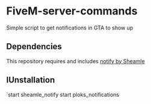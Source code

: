 # FiveM-server-commands
Simple script to get notifications in GTA to show up

## Dependencies
This repository requires and includes [notify by Sheamle](https://github.com/Sheamle/notif)

## IUnstallation

`start sheamle_notify
 start ploks_notifications